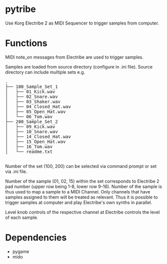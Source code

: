 # pytribe
Use Korg Electribe 2 as MIDI Sequencer to trigger samples from computer.

# Functions

MIDI note_on messages from Electribe are used to trigger samples.

Samples are loaded from source directory (configure in .ini file).
Source directory can include multiple sets e.g.

<pre>
.
├── 100_Sample_Set_1
│   ├── 01_Kick.wav
│   ├── 02_Snare.wav
│   ├── 03_Shaker.wav
│   ├── 04_Closed_Hat.wav
│   ├── 05_Open_Hat.wav
│   └── 06_Tom.wav
├── 200_Sample_Set_2
│   ├── 09_Kick.wav
│   ├── 10_Snare.wav
│   ├── 14_Closed_Hat.wav
│   ├── 15_Open_Hat.wav
│   ├── 16_Tom.wav
│   └── readme.txt

</pre>

Number of the set (100, 200) can be selected via command prompt or set via .ini file.

Number of the sample (01, 02, 15) within the set corresponds to Electribe 2 pad number (upper row being 1-8, lower row 9-16).
Number of the sample is thus used to map a sample to a MIDI Channel. Only channels that have samples assigned to them will be treated as relevant. Thus it is possible to trigger samples at computer and play Electribe's own synths in parallel.

Level knob controls of the respective channel at Electribe controls the level of each sample.

# Dependencies
- pygame
- mido
